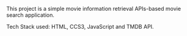 This project is a simple movie information retrieval APIs-based movie search application.


Tech Stack used: HTML, CCS3, JavaScript and TMDB API.
